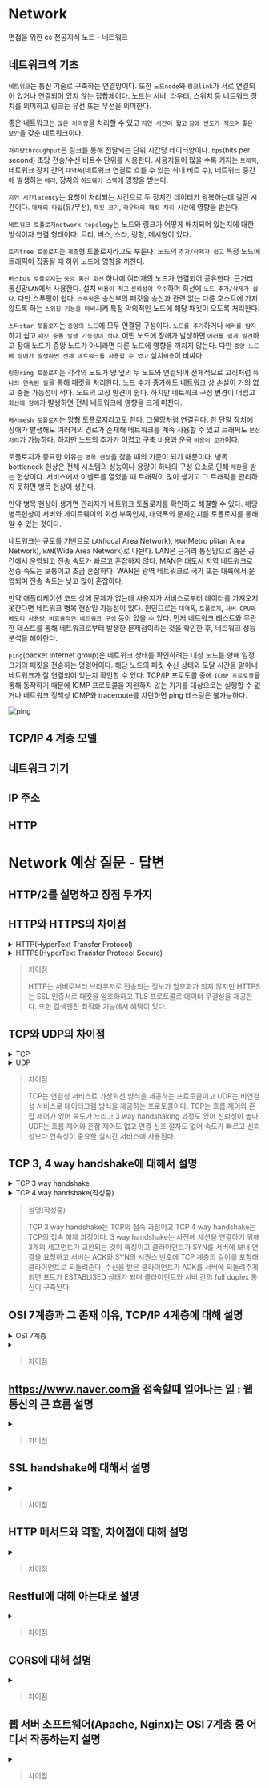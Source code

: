 # Network

면접을 위한 cs 전공지식 노트 - 네트워크

## 네트워크의 기초

`네트워크`는 통신 기술로 구축하는 연결망이다. 또한 `노드node`와 `링크link`가 서로 연결되어 있거나 연결되어 있지 않는 집합체이다. 노드는 서버, 라우터, 스위치 등 네트워크 장치를 의미하고 링크는 유선 또는 무선을 의미한다.

좋은 네트워크는 `많은 처리량`을 처리할 수 있고 `지연 시간이 짧고` `장애 빈도가 적으며` `좋은 보안`을 갖춘 네트워크이다. 

`처리량throughput`은 링크를 통해 전달되는 단위 시간당 데이터양이다. `bps`(bits per second) 초당 전송/수신 비트수 단위를 사용한다. 사용자들이 많을 수록 커지는 `트래픽`, 네트워크 장치 간의 `대역폭`(네트워크 연결로 흐를 수 있는 최대 비트 수), 네트워크 중간에 발생하는 `에러`, 장치의 `하드웨어 스펙`에 영향을 받는다.

`지연 시간latency`는 요청이 처리되는 시간으로 두 장치간 데이터가 왕복하는데 걸린 시간이다. `매체의 타입`(유/무선), `패킷 크기`, `라우터의 패킷 처리 시간`에 영향을 받는다.

`네트워크 토폴로지network topology`는 노드와 링크가 어떻게 배치되어 있는지에 대한 방식이자 연결 형태이다. 트리, 버스, 스타, 링형, 메시형이 있다.

`트리tree 토폴로지`는 `계층`형 토폴로지라고도 부른다. 노드의 `추가/삭제가 쉽고` 특정 노드에 트래픽이 집중될 때 하위 노드에 영향을 끼친다.

`버스bus 토폴로지`는 `중앙 통신 회선` 하나에 여러개의 노드가 연결되어 공유한다. 근거리 통신망`LAN`에서 사용한다. 설치 `비용이 적고` `신뢰성이 우수`하며 회선에 `노드 추가/삭제가 쉽다`. 다만 스푸핑이 쉽다. `스푸핑`은 송신부의 패킷을 송신과 관련 없는 다른 호스트에 가지 않도록 하는 `스위칭 기능을 마비`시켜 특정 악의적인 노드에 해당 패킷이 오도록 처리한다. 

`스타star 토폴로지`는 `중앙의 노드`에 모두 연결된 구성이다. `노드를 추가`하거나 `에러를 탐지`하기 쉽고 `패킷 충돌 발생 가능성이 적다`. 어떤 노드에 장애가 발생하면 `에러를 쉽게 발견`하고 장애 노드가 중앙 노드가 아니라면 다른 노드에 영향을 끼치지 않는다. 다만 `중앙 노드에 장애가 발생하면 전체 네트워크를 사용할 수 없고` 설치`비용`이 비싸다.

`링형ring 토폴로지`는 각각의 노드가 양 옆의 두 노드와 연결되어 전체적으로 고리처럼 `하나의 연속된 길`을 통해 패킷을 처리한다. 노드 수가 증가해도 네트워크 상 손실이 거의 없고 충돌 가능성이 적다. 노드의 고장 발견이 쉽다. 하지만 네트워크 구성 변경이 어렵고 `회선에 장애`가 발생하면 전체 네트워크에 영향을 크게 미친다.

`메시mesh 토폴로지`는 망형 토폴로지라고도 한다. 그물망처럼 연결된다. 한 단말 장치에 장애가 발생해도 여러개의 경로가 존재해 네트워크를 계속 사용할 수 있고 트래픽도 `분산처리`가 가능하다. 하지만 노드의 추가가 어렵고 구축 비용과 운용 `비용이 고가`이다.

토폴로지가 중요한 이유는 `병목 현상`을 찾을 때의 기준이 되기 때문이다. 병목bottleneck 현상은 전체 시스템의 성능이나 용량이 하나의 구성 요소로 인해 `제한`을 받는 현상이다. 서비스에서 이벤트를 열었을 때 트래픽이 많이 생기고 그 트래픽을 관리하지 못하면 병목 현상이 생긴다.

만약 병목 현상이 생기면 관리자가 네트워크 토폴로지를 확인하고 해결할 수 있다. 해당 병목현상이 서버와 게이트웨이의 회선 부족인지, 대역폭의 문제인지를 토폴로지를 통해 알 수 있는 것이다.

네트워크는 규모를 기반으로 `LAN`(local Area Network), `MAN`(Metro plitan Area Network), `WAN`(Wide Area Network)로 나뉜다. LAN은 근거리 통신망으로 좁은 공간에서 운영되고 전송 속도가 빠르고 혼잡하지 않다. MAN은 대도시 지역 네트워크로 전송 속도는 보통이고 조금 혼잡하다. WAN은 광역 네트워크로 국가 또는 대륙에서 운영되며 전송 속도는 낮고 많이 혼잡하다.

만약 애플리케이션 코드 상에 문제가 없는데 사용자가 서비스로부터 데이터를 가져오지 못한다면 네트워크 병목 현상일 가능성이 있다. 원인으로는 `대역폭`, `토폴로지`, `서버 CPU와 메모리 사용량`, `비효율적인 네트워크 구성` 등이 있을 수 있다. 먼저 네트워크 테스트와 무관한 테스트를 통해 네트워크로부터 발생한 문제점이라는 것을 확인한 후, 네트워크 성능 분석을 해야한다.

`ping`(packet internet group)은 네트워크 상태를 확인하려는 대상 노드를 향해 일정 크기의 패킷을 전송하는 명령어이다. 해당 노드의 패킷 수신 상태와 도달 시간을 알아내 네트워크가 잘 연결되어 있는지 확인할 수 있다. TCP/IP 프로토콜 중에 `ICMP 프로토콜`을 통해 동작하기 때문에 ICMP 프로토콜을 지원하지 않는 기기를 대상으로는 실행할 수 없거나 네트워크 정책상 ICMP와 traceroute를 차단하면 ping 테스팅은 불가능하다.

![ping](https://velog.velcdn.com/images/sujeong7474/post/8837257a-266a-4127-a6e0-986a3d85dc70/image.png)

## TCP/IP 4 계층 모델

## 네트워크 기기

## IP 주소

## HTTP

# Network 예상 질문 - 답변

## HTTP/2를 설명하고 장점 두가지

## HTTP와 HTTPS의 차이점
<details>
  <summary>HTTP(HyperText Transfer Protocol)</summary>
  서로 다른 시스템들이 통신을 주고받게 하는 프로토콜이다. 서버에서 자신의 브라우저로 데이터를 전송해주는 용도로 많이 사용된다.

  하지만 `사용자로부터 브라우저로 전송되는 정보`가 암호화가 되지 않는다.
  </details>

  <details>
  <summary>HTTPS(HyperText Transfer Protocol Secure)</summary>
    SSL(보안 소켓 계층)는 서버와 브라우저 사이에 안전하게 암호화된 연결을 만들어주고 민감한 정보를 주고받을 때 도난당하는 것을 막아준다.

`SSL 인증서`는 사용자가 사이트에 제공하는 정보를 `암호화`한다. 또한 `TLS(전송 계층 보안)` 프로토콜을 통해 보안을 유지한다. TLS은 `데이터 무결성을 제공`하고 데이터가 전송 중에 수정되거나 손상되는 것을 방지한다. 또한 사용자가 자신이 의도하는 웹사이트와 통신하고 있음을 입증하는 인증 기능이 있다.

`검색엔진 최적화(SEO)`에도 혜택을 볼 수 있다. 다만 모든 데이터를 암호화해서 통신하면 과부화로 속도가 느려질 수 있다. 
  </details>


> 차이점
>
> HTTP는 서버로부터 브라우저로 전송되는 정보가 암호화가 되지 않지만 HTTPS는 SSL 인증서로 패킷을 암호화하고 TLS 프로토콜로 데이터 무결성을 제공한다. 또한 검색엔진 최적화 기능에서 혜택이 있다.

## TCP와 UDP의 차이점

  <details>
  <summary>TCP</summary>
TCP(Transmission Control Protocol)는 OSI 7 layer와 TCP/IP 4 layer의 전송계층에서 사용되는 프로토콜이다. 인터넷상에서 데이터를 메세지 형태로 보내기 위해 IP가 데이터를 배달하면 TCP가 패킷을 추적하고 관리한다.

`연결형` 서비스로 발신지와 수신지를 연결하여 패킷을 전송하기 위한 논리적 경로를 배정하는 `가상 회선 방식`을 제공한다. 서버 소켓은 연결만 담당한다. `3-way handshaking` 과정으로 목적지와 수신지를 확실하게 하여 세션을 수립한다. 따라서 높은 신뢰성을 보장한다.

데이터 처리속도를 조절하여 수신자의 버퍼 오버플로우를 방지하는 `흐름 제어`와 네트워크 내의 패킷 수가 증가하지 않도록 방지하는`혼잡 제어`가 이루어져 이는 CPU를 사용하기 때문에 속도에 영향을 주기 때문에 UDP보다 `속도가 느리다`. 

연속성보다 `신뢰성있는 전송`이 필요할 때 사용하는 프로토콜로 파일 전송 등이 있다. 패킷에 대한 응답이 이루어져 성능이 낮고 패킷이 손실되면 재전송 요청을 하기 때문에 streaming 서비스에 불리하다. 
  </details>

  <details>
  <summary>UDP</summary>
  UDP(User Datagram Protocol)는 데이터그램이라는 독립적인 관계를 지니는 패킷 단위로 데이터를 처리하는 프로토콜이다. 메세지 단위이다.

논리적인 경로가 없고 패킷이 독립적인 관계를 가지는 데이터를 서로 다른 경로로 처리한다.

`비연결형` 서비스이고 `데이터그램 방식`을 제공한다. 정보를 주고 받을 때 신호 절차가 없고 패킷에 순서를 부여하여 재조립하거나 흐름 제어와 혼잡 제어도 하지 않아 `속도가 빠르고` 부하가 적지만 신뢰성 있는 데이터 전송을 보장하지 못한다. 헤더의 checkSum 필드를 통해 최소한의 오류만 검증한다. 

신뢰성보다 `연속성`이 중요한 실시간 서비스에 사용된다.

소켓 대신 IP 기반 데이터 전송이 이루어진다.
  </details>

> 차이점
>
> TCP는 연결성 서비스로 가상회선 방식을 제공하는 프로토콜이고 UDP는 비연결성 서비스로 데이터그램 방식을 제공하는 프로토콜이다. TCP는 흐름 제어와 혼잡 제어가 있어 속도가 느리고 3 way handshaking 과정도 있어 신뢰성이 높다. UDP는 흐름 제어와 혼잡 제어도 없고 연결 신호 절차도 없어 속도가 빠르고 신뢰성보다 연속성이 중요한 실시간 서비스에 사용된다.

## TCP 3, 4 way handshake에 대해서 설명

  <details>
  <summary>TCP 3 way handshake</summary>
TCP 3 way handshake는 TCP의 `접속 과정`이다. TCP 통신을 이용하여 데이터를 전송하기 위해 네트워크 연결을 설정하는 과정으로, 양쪽 모두 데이터를 전송할 준비가 되었음을 보장하고 전달이 시작되기 전에 다른쪽이 준비되었다는 것을 알 수 있도록 하는 것이다. 

즉 통신을 하는 응용 프로그램이 데이터를 전송하기 전에 먼저 정확한 전송을 보장하기 위해 상대방 컴퓨터와 `사전에 세션을 수립`하는 과정이다.

PAR을 사용하는 기기는 `ACK`를 받을 때까지 데이터 유닛을 재전송하것인데, 수신자가 데이터 유닛이 손상된 것을 확인하면 해당 세그먼트를 없앤다. 전달자는 `positive ack`가 오지 않은 데이터 유닛을 다시 보내는 것이다. 이 과정에서 `3개의 세그먼트`가 교환되는 것이 3 way handshake이다.

클라이언트는 서버와 연결하기 위해 3 way handshake를 통해 연결을 요청한다. 클라이언트에서 `SYN(Synchronization)을 보내 서버에 연결 요청`을 한다. 세션을 설정하는데 사용되며 최초로 데이터를 전송할 때 임의의 랜덤한 `시퀀스 번호`를 함께 보낸다. 이때 클라이언트의 포트는 CLOSED에서 SYN_SENT로 변화하고 서버는 LISTEN 상태이다. 서버는 클라이언트로부터 SYN을 전송 받았다는 `ACK(Acknowledgement)`와 `SYN`의 시퀀스 번호에 TCP 계층에서의 길이 또는 양을 더한 것과 같은 값을 ACK에 포함하여 전송한다. 클라이언트의 포트는 CLOSED이고, 서버는 SYN_RCV 상태이다. 동기화에 대한 답변으로 클라이언트에서 시퀀스 번호에 1을 더하여 `ACK`를 돌려준다. 이때 전송할 데이터가 있다면 데이터를 전송할 수도 있다. 클라이언트의 포트는 `ESTABLISED(포트 연결 완료)` 상태이고 서버는 SYN_RCV에서 ESTABLISED로 변경된다. TCP는 3 way handshake로 데이터 송신과 수신이 가능하기 때문에 `full-duplex` 통신이 구축된다.

1. Client(CLOSED->SYN_SENT) -- SYN --> Server(LISTEN)
2. Client(SYN_SENT->CLOSED) <-- ACK, SYN -- Server(LISTEN->SYN_RCV)
3. Client(CLOSED->ESTABLISED) -- ACK --> Server(SYN_RCV->ESTABLISED)
 </details>

   <details>
  <summary>TCP 4 way handshake(작성중)</summary>

  TCP 4 way handshake는 TCP의 `접속 해제 과정`이다. 

서버와 클라이언트가 연결된 상태에서 클라이언트가 close()를 호출하여 접속을 끊으려 할때 FIN 플래그를 서버에게 보낸다. FIN 플래그에는 ACK가 포함되어 있다. 서버는 FIN 플래그를 받고 확인했다는 ACK를 클라이언트에게 보낸다. 이 상태가 TIME_WAIT 상태이다. 

  </details>

> 설명(작성중)
>
> TCP 3 way handshake는 TCP의 접속 과정이고 TCP 4 way handshake는 TCP의 접속 해제 과정이다. 3 way handshake는 사전에 세션을 연결하기 위해 3개의 세그먼트가 교환되는 것이 특징이고 클라이언트가 SYN를 서버에 보내 연결을 요청하고 서버는 ACK와 SYN의 시퀀스 번호에 TCP 계층의 길이를 포함해 클라이언트로 되돌려준다. 수신을 받은 클라이언트가 ACK를 서버에 되돌려주게 되면 포트가 ESTABLISED 상태가 되며 클라이언트와 서버 간의 full duplex 통신이 구축된다.





## OSI 7계층과 그 존재 이유, TCP/IP 4계층에 대해 설명

  <details>
  <summary>OSI 7계층</summary>
OSI는 Open Systems Interconnection의 약자로, 개방형 시스템 상호 연결 모델로 시스템 설계나 동작 원리가 오픈 되어있고 보편적으로 인정받거나 표준화된 시스템이다. 컴퓨터 간에 데이터를 주고 받기 위해 필요한 정보를 7단계로 정의한 것이다. 

실제 상업적이고 실무적으로 이용될 수 있도록 단순화된 현실화의 과정에서 채택된 모델로, 네트워크에서 통신이 일어나는 과정을 7단계로 나누어 표현하고 

OSI 7계층은 통신이 일어나는 과정을 단계별로 파악할 수 있어서, 특정한 계층에 이상이 생긴다면 다른 단계를 건드리지 않고도 
  </details>

  <details>
  <summary></summary>

  </details>



> 차이점
>
> 

## https://www.naver.com을 접속할때 일어나는 일 : 웹 통신의 큰 흐름 설명

  <details>
  <summary></summary>

  </details>

> 차이점
>
> 

## SSL handshake에 대해서 설명

  <details>
  <summary></summary>

  </details>

> 차이점
>
> 

## HTTP 메서드와 역할, 차이점에 대해 설명

  <details>
  <summary></summary>

  </details>

> 차이점
>
> 

## Restful에 대해 아는대로 설명

  <details>
  <summary></summary>

  </details>

> 차이점
>
> 

## CORS에 대해 설명

  <details>
  <summary></summary>

  </details>

> 차이점
>
> 

## 웹 서버 소프트웨어(Apache, Nginx)는 OSI 7계층 중 어디서 작동하는지 설명

  <details>
  <summary></summary>

  </details>

> 차이점
>
> 

